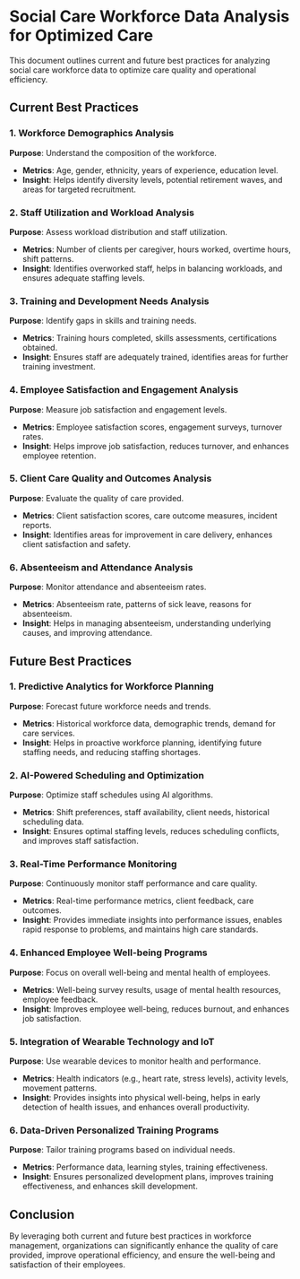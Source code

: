 # Social Care Workforce Data Analysis for Optimized Care

This document outlines current and future best practices for analyzing social care workforce data to optimize care quality and operational efficiency.

## Current Best Practices

### 1. Workforce Demographics Analysis
**Purpose**: Understand the composition of the workforce.
- **Metrics**: Age, gender, ethnicity, years of experience, education level.
- **Insight**: Helps identify diversity levels, potential retirement waves, and areas for targeted recruitment.

### 2. Staff Utilization and Workload Analysis
**Purpose**: Assess workload distribution and staff utilization.
- **Metrics**: Number of clients per caregiver, hours worked, overtime hours, shift patterns.
- **Insight**: Identifies overworked staff, helps in balancing workloads, and ensures adequate staffing levels.

### 3. Training and Development Needs Analysis
**Purpose**: Identify gaps in skills and training needs.
- **Metrics**: Training hours completed, skills assessments, certifications obtained.
- **Insight**: Ensures staff are adequately trained, identifies areas for further training investment.

### 4. Employee Satisfaction and Engagement Analysis
**Purpose**: Measure job satisfaction and engagement levels.
- **Metrics**: Employee satisfaction scores, engagement surveys, turnover rates.
- **Insight**: Helps improve job satisfaction, reduces turnover, and enhances employee retention.

### 5. Client Care Quality and Outcomes Analysis
**Purpose**: Evaluate the quality of care provided.
- **Metrics**: Client satisfaction scores, care outcome measures, incident reports.
- **Insight**: Identifies areas for improvement in care delivery, enhances client satisfaction and safety.

### 6. Absenteeism and Attendance Analysis
**Purpose**: Monitor attendance and absenteeism rates.
- **Metrics**: Absenteeism rate, patterns of sick leave, reasons for absenteeism.
- **Insight**: Helps in managing absenteeism, understanding underlying causes, and improving attendance.

## Future Best Practices

### 1. Predictive Analytics for Workforce Planning
**Purpose**: Forecast future workforce needs and trends.
- **Metrics**: Historical workforce data, demographic trends, demand for care services.
- **Insight**: Helps in proactive workforce planning, identifying future staffing needs, and reducing staffing shortages.

### 2. AI-Powered Scheduling and Optimization
**Purpose**: Optimize staff schedules using AI algorithms.
- **Metrics**: Shift preferences, staff availability, client needs, historical scheduling data.
- **Insight**: Ensures optimal staffing levels, reduces scheduling conflicts, and improves staff satisfaction.

### 3. Real-Time Performance Monitoring
**Purpose**: Continuously monitor staff performance and care quality.
- **Metrics**: Real-time performance metrics, client feedback, care outcomes.
- **Insight**: Provides immediate insights into performance issues, enables rapid response to problems, and maintains high care standards.

### 4. Enhanced Employee Well-being Programs
**Purpose**: Focus on overall well-being and mental health of employees.
- **Metrics**: Well-being survey results, usage of mental health resources, employee feedback.
- **Insight**: Improves employee well-being, reduces burnout, and enhances job satisfaction.

### 5. Integration of Wearable Technology and IoT
**Purpose**: Use wearable devices to monitor health and performance.
- **Metrics**: Health indicators (e.g., heart rate, stress levels), activity levels, movement patterns.
- **Insight**: Provides insights into physical well-being, helps in early detection of health issues, and enhances overall productivity.

### 6. Data-Driven Personalized Training Programs
**Purpose**: Tailor training programs based on individual needs.
- **Metrics**: Performance data, learning styles, training effectiveness.
- **Insight**: Ensures personalized development plans, improves training effectiveness, and enhances skill development.

## Conclusion

By leveraging both current and future best practices in workforce management, organizations can significantly enhance the quality of care provided, improve operational efficiency, and ensure the well-being and satisfaction of their employees.
